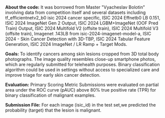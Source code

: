 **About the code:** 
It was borrowed from Master "Vyacheslav Bolotin" involving data from competition itself and several datasets including tf_efficientnetv2_b0 isic 2024 cancer specific, ISIC 2024 Effnetb0 LB 0.151, ISIC 2024 ImageNet Gen 2 Output, ISIC 2024 LGBM+ImageNet (OOF Pred Train) Output, ISIC 2024 Multifold V2 (offsite train), ISIC 2024 Multifold V3 (offsite train), Imagenet .143LB from isic-2024-imagenet-model-a, ISIC 2024 - Skin Cancer Detection with 3D-TBP, ISIC 2024 Tabular Feature Generation, ISIC 2024 ImageNet / LR Ramp + Target Mods.

**Goals:**
To identify cancers among skin lesions cropped from 3D total body photographs.
The image quality resembles close-up smartphone photos, which are regularly submitted for telehealth purposes.
Binary classification algorithm could be used in settings without access to specialized care and improve triage for early skin cancer detection.

**Evaluation:**
Primary Scoring Metric
Submissions were evaluated on partial area under the ROC curve (pAUC) above 80% true positive rate (TPR) for binary classification of malignant examples.

**Submission File:**
For each image (isic_id) in the test set,we predicted the probability (target) that the lesion is malignant.
